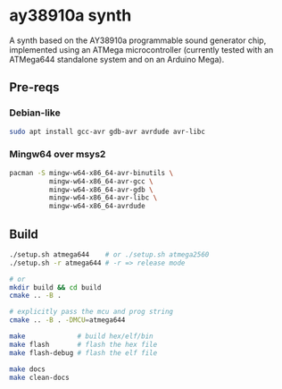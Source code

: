 # ay38910a synth

A synth based on the AY38910a programmable sound generator chip, implemented 
using an ATMega microcontroller (currently tested with an ATMega644 standalone 
system and on an Arduino Mega).

## Pre-reqs

### Debian-like

```bash
sudo apt install gcc-avr gdb-avr avrdude avr-libc
```

### Mingw64 over msys2
```bash
pacman -S mingw-w64-x86_64-avr-binutils \
          mingw-w64-x86_64-avr-gcc \
          mingw-w64-x86_64-avr-gdb \
          mingw-w64-x86_64-avr-libc \
          mingw-w64-x86_64-avrdude
```

## Build

```bash
./setup.sh atmega644    # or ./setup.sh atmega2560
./setup.sh -r atmega644 # -r => release mode

# or 
mkdir build && cd build
cmake .. -B .

# explicitly pass the mcu and prog string
cmake .. -B . -DMCU=atmega644

make             # build hex/elf/bin
make flash       # flash the hex file
make flash-debug # flash the elf file

make docs
make clean-docs
```
